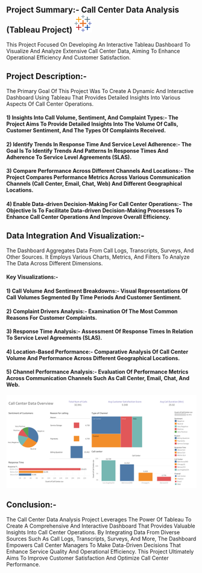 ## Project Summary:- Call Center Data Analysis (Tableau Project) ![icons8-tableau-software-48](https://github.com/RAKESH-RAKHUNDE2024/Call-Center-Data-Analysis-Tableau-/blob/main/tablaue.png)

This Project Focused On Developing An Interactive Tableau Dashboard To Visualize And Analyze Extensive Call Center Data, Aiming To Enhance Operational Efficiency And Customer Satisfaction.



## Project Description:-

The Primary Goal Of This Project Was To Create A Dynamic And Interactive Dashboard Using Tableau That Provides Detailed Insights Into Various Aspects Of Call Center Operations. 



#### 1) Insights Into Call Volume, Sentiment, And Complaint Types:- The Project Aims To Provide Detailed Insights Into The Volume Of Calls, Customer Sentiment, And The Types Of Complaints Received.

#### 2) Identify Trends In Response Time And Service Level Adherence:- The Goal Is To Identify Trends And Patterns In Response Times And Adherence To Service Level Agreements (SLAS).

#### 3) Compare Performance Across Different Channels And Locations:- The Project Compares Performance Metrics Across Various Communication Channels (Call Center, Email, Chat, Web) And Different Geographical Locations.

#### 4) Enable Data-driven Decision-Making For Call Center Operations:- The Objective Is To Facilitate Data-driven Decision-Making Processes To Enhance Call Center Operations And Improve Overall Efficiency.


 
## Data Integration And Visualization:- 

The Dashboard Aggregates Data From Call Logs, Transcripts, Surveys, And Other Sources. It Employs Various Charts, Metrics, And Filters To Analyze The Data Across Different Dimensions.


#### Key Visualizations:-


#### 1) Call Volume And Sentiment Breakdowns:- Visual Representations Of Call Volumes Segmented By Time Periods And Customer Sentiment.
  
#### 2) Complaint Drivers Analysis:- Examination Of The Most Common Reasons For Customer Complaints.
  
#### 3) Response Time Analysis:- Assessment Of Response Times In Relation To Service Level Agreements (SLAS).
  
#### 4) Location-Based Performance:- Comparative Analysis Of Call Center Volume And Performance Across Different Geographical Locations.
  
#### 5) Channel Performance Analysis:- Evaluation Of Performance Metrics Across Communication Channels Such As Call Center, Email, Chat, And Web.



![Tableau Dashboard](https://github.com/RAKESH-RAKHUNDE2024/Call-Center-Data-Analysis-Tableau-/blob/main/CallCenter_Data%20Analysis.png)



## Conclusion:-

The Call Center Data Analysis Project Leverages The Power Of Tableau To Create A Comprehensive And Interactive Dashboard That Provides Valuable Insights Into Call Center Operations. By Integrating Data From Diverse Sources Such As Call Logs, Transcripts, Surveys, And More, The Dashboard Empowers Call Center Managers To Make Data-Driven Decisions That Enhance Service Quality And Operational Efficiency. This Project Ultimately Aims To Improve Customer Satisfaction And Optimize Call Center Performance.

 
